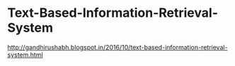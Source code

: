 # Text-Based-Information-Retrieval-System

http://gandhirushabh.blogspot.in/2016/10/text-based-information-retrieval-system.html

